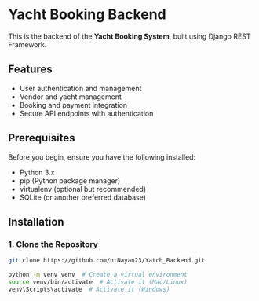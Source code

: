 # Yacht Booking Backend

This is the backend of the **Yacht Booking System**, built using Django REST Framework.

## Features
- User authentication and management
- Vendor and yacht management
- Booking and payment integration
- Secure API endpoints with authentication

## Prerequisites
Before you begin, ensure you have the following installed:
- Python 3.x
- pip (Python package manager)
- virtualenv (optional but recommended)
- SQLite (or another preferred database)

## Installation

### 1. Clone the Repository
```bash
git clone https://github.com/ntNayan23/Yatch_Backend.git

python -m venv venv  # Create a virtual environment
source venv/bin/activate  # Activate it (Mac/Linux)
venv\Scripts\activate  # Activate it (Windows)

